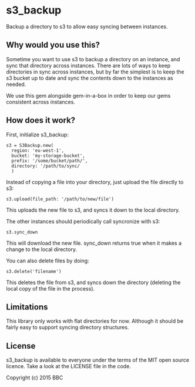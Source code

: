 # s3_backup

Backup a directory to s3 to allow easy syncing between instances.

## Why would you use this?

Sometime you want to use s3 to backup a directory on an instance,
and sync that directory across instances. There are lots of ways to
keep directories in sync across instances, but by far the simplest is 
to keep the s3 bucket up to date and sync the contents down to the 
instances as needed.

We use this gem alongside gem-in-a-box in order to keep our gems
consistent across instances.

## How does it work?

First, initialize s3_backup:

    s3 = S3Backup.new(
      region: 'eu-west-1',
      bucket: 'my-storage-bucket',
      prefix: '/some/bucket/path/',
      directory: '/path/to/sync/
      )

Instead of copying a file into your directory, just upload the file
directly to s3:

    s3.upload(file_path: '/path/to/new/file')

This uploads the new file to s3, and syncs it down to the local
directory.

The other instances should periodically call syncronize with s3:

    s3.sync_down

This will download the new file. sync_down returns true when it makes
a change to the local directory.

You can also delete files by doing:

    s3.delete('filename')

This deletes the file from s3, and syncs down the directory (deleting
the local copy of the file in the process).

## Limitations

This library only works with flat directories for now. Although it
should be fairly easy to support syncing directory structures.

## License

s3_backup is available to everyone under the terms of the MIT open 
source licence. Take a look at the LICENSE file in the code.

Copyright (c) 2015 BBC
